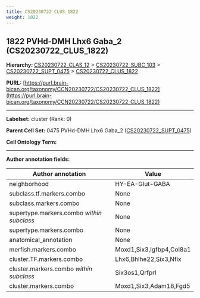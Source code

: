 ```yaml
---
title: CS20230722_CLUS_1822
weight: 1822
---
```

## 1822 PVHd-DMH Lhx6 Gaba_2 (CS20230722_CLUS_1822)
<b>Hierarchy: </b>
[CS20230722_CLAS_12](../CS20230722_CLAS_12) >
[CS20230722_SUBC_103](../CS20230722_SUBC_103) >
[CS20230722_SUPT_0475](../CS20230722_SUPT_0475) >
[CS20230722_CLUS_1822](../CS20230722_CLUS_1822)

**PURL:** [https://purl.brain-bican.org/taxonomy/CCN20230722/CS20230722_CLUS_1822](https://purl.brain-bican.org/taxonomy/CCN20230722/CS20230722_CLUS_1822)

---


**Labelset:** cluster (Rank: 0)

**Parent Cell Set:** 0475 PVHd-DMH Lhx6 Gaba_2 ([CS20230722_SUPT_0475](../CS20230722_SUPT_0475))



**Cell Ontology Term:** 

[MARKER GENES.]: #


---

[TRANSFERRED ANNOTATIONS.]: #


[AUTHOR ANNOTATION FIELDS.]: #


**Author annotation fields:**

| Author annotation | Value |
|-------------------|-------|
|neighborhood|HY-EA-Glut-GABA|
|subclass.tf.markers.combo|None|
|subclass.markers.combo|None|
|supertype.markers.combo _within subclass_|None|
|supertype.markers.combo|None|
|anatomical_annotation|None|
|merfish.markers.combo|Moxd1,Six3,Igfbp4,Col8a1|
|cluster.TF.markers.combo|Lhx6,Bhlhe22,Six3,Nfix|
|cluster.markers.combo _within subclass_|Six3os1,Qrfprl|
|cluster.markers.combo|Moxd1,Six3,Adam18,Fgd5|
